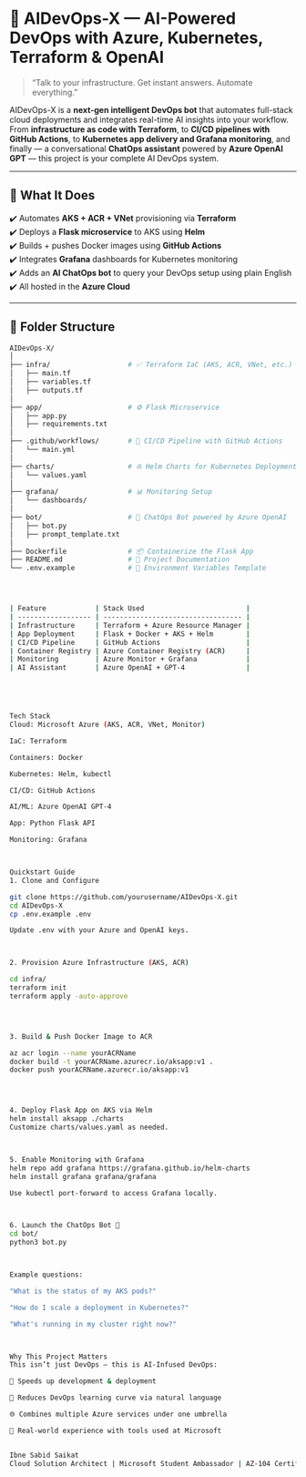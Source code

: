 # 🚀 AIDevOps-X — AI-Powered DevOps with Azure, Kubernetes, Terraform & OpenAI

> “Talk to your infrastructure. Get instant answers. Automate everything.”

AIDevOps-X is a **next-gen intelligent DevOps bot** that automates full-stack cloud deployments and integrates real-time AI insights into your workflow. From **infrastructure as code with Terraform**, to **CI/CD pipelines with GitHub Actions**, to **Kubernetes app delivery and Grafana monitoring**, and finally — a conversational **ChatOps assistant** powered by **Azure OpenAI GPT** — this project is your complete AI DevOps system.

---

## 🧠 What It Does

✔️ Automates **AKS + ACR + VNet** provisioning via **Terraform**  
✔️ Deploys a **Flask microservice** to AKS using **Helm**  
✔️ Builds + pushes Docker images using **GitHub Actions**  
✔️ Integrates **Grafana** dashboards for Kubernetes monitoring  
✔️ Adds an **AI ChatOps bot** to query your DevOps setup using plain English  
✔️ All hosted in the **Azure Cloud**

---

## 📁 Folder Structure

```bash
AIDevOps-X/
│
├── infra/                   # ✅ Terraform IaC (AKS, ACR, VNet, etc.)
│   ├── main.tf
│   ├── variables.tf
│   ├── outputs.tf
│
├── app/                     # ⚙️ Flask Microservice
│   ├── app.py
│   ├── requirements.txt
│
├── .github/workflows/       # 🔁 CI/CD Pipeline with GitHub Actions
│   └── main.yml
│
├── charts/                  # ⛵ Helm Charts for Kubernetes Deployment
│   └── values.yaml
│
├── grafana/                 # 📊 Monitoring Setup
│   └── dashboards/
│
├── bot/                     # 🤖 ChatOps Bot powered by Azure OpenAI
│   ├── bot.py
│   ├── prompt_template.txt
│
├── Dockerfile               # 📦 Containerize the Flask App
├── README.md                # 📘 Project Documentation
└── .env.example             # 🔐 Environment Variables Template




| Feature            | Stack Used                         |
| ------------------ | ---------------------------------- |
| Infrastructure     | Terraform + Azure Resource Manager |
| App Deployment     | Flask + Docker + AKS + Helm        |
| CI/CD Pipeline     | GitHub Actions                     |
| Container Registry | Azure Container Registry (ACR)     |
| Monitoring         | Azure Monitor + Grafana            |
| AI Assistant       | Azure OpenAI + GPT-4               |





Tech Stack
Cloud: Microsoft Azure (AKS, ACR, VNet, Monitor)

IaC: Terraform

Containers: Docker

Kubernetes: Helm, kubectl

CI/CD: GitHub Actions

AI/ML: Azure OpenAI GPT-4

App: Python Flask API

Monitoring: Grafana



Quickstart Guide
1. Clone and Configure

git clone https://github.com/yourusername/AIDevOps-X.git
cd AIDevOps-X
cp .env.example .env

Update .env with your Azure and OpenAI keys.



2. Provision Azure Infrastructure (AKS, ACR)

cd infra/
terraform init
terraform apply -auto-approve




3. Build & Push Docker Image to ACR

az acr login --name yourACRName
docker build -t yourACRName.azurecr.io/aksapp:v1 .
docker push yourACRName.azurecr.io/aksapp:v1




4. Deploy Flask App on AKS via Helm
helm install aksapp ./charts
Customize charts/values.yaml as needed.



5. Enable Monitoring with Grafana
helm repo add grafana https://grafana.github.io/helm-charts
helm install grafana grafana/grafana

Use kubectl port-forward to access Grafana locally.



6. Launch the ChatOps Bot 🤖
cd bot/
python3 bot.py



Example questions:

"What is the status of my AKS pods?"

"How do I scale a deployment in Kubernetes?"

"What's running in my cluster right now?"



Why This Project Matters
This isn’t just DevOps — this is AI-Infused DevOps:

🚀 Speeds up development & deployment

🧠 Reduces DevOps learning curve via natural language

🌐 Combines multiple Azure services under one umbrella

🧰 Real-world experience with tools used at Microsoft


Ibne Sabid Saikat
Cloud Solution Architect | Microsoft Student Ambassador | AZ-104 Certified


